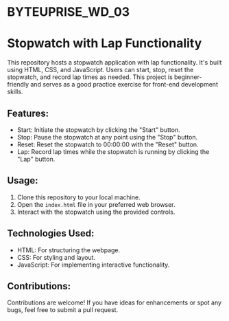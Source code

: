 # BYTEUPRISE_WD_03
# Stopwatch with Lap Functionality

This repository hosts a stopwatch application with lap functionality. It's built using HTML, CSS, and JavaScript. Users can start, stop, reset the stopwatch, and record lap times as needed. This project is beginner-friendly and serves as a good practice exercise for front-end development skills.

## Features:

- Start: Initiate the stopwatch by clicking the "Start" button.
- Stop: Pause the stopwatch at any point using the "Stop" button.
- Reset: Reset the stopwatch to 00:00:00 with the "Reset" button.
- Lap: Record lap times while the stopwatch is running by clicking the "Lap" button.

## Usage:

1. Clone this repository to your local machine.
2. Open the `index.html` file in your preferred web browser.
3. Interact with the stopwatch using the provided controls.

## Technologies Used:

- HTML: For structuring the webpage.
- CSS: For styling and layout.
- JavaScript: For implementing interactive functionality.

## Contributions:

Contributions are welcome! If you have ideas for enhancements or spot any bugs, feel free to submit a pull request.

